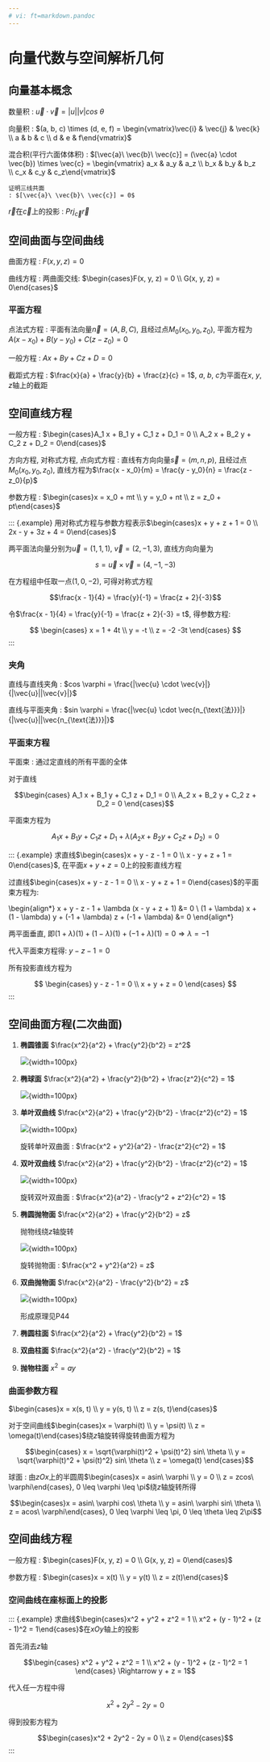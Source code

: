 ```yaml
---
# vi: ft=markdown.pandoc
---
```


# 向量代数与空间解析几何

## 向量基本概念

数量积
: $\vec{u} \cdot \vec{v} = |u| |v| cos\ \theta$

向量积
: $(a, b, c) \times (d, e, f) = \begin{vmatrix}\vec{i} & \vec{j} & \vec{k} \\ a & b & c \\ d & e & f\end{vmatrix}$

混合积(平行六面体体积)
: $[\vec{a}\ \vec{b}\ \vec{c}] = (\vec{a} \cdot \vec{b}) \times \vec{c} = \begin{vmatrix} a_x & a_y & a_z \\  b_x & b_y & b_z \\ c_x & c_y & c_z\end{vmatrix}$

    证明三线共面
    : $[\vec{a}\ \vec{b}\ \vec{c}] = 0$

$\vec{r}$在$\vec{c}$上的投影
: $Prj_{\vec{c}} \vec{r}$

## 空间曲面与空间曲线

曲面方程
: $F(x, y, z) = 0$

曲线方程
: 两曲面交线: $\begin{cases}F(x, y, z) = 0 \\ G(x, y, z) = 0\end{cases}$

### 平面方程

点法式方程
: 平面有法向量$\vec{n} = (A, B, C)$, 且经过点$M_0 (x_0, y_0, z_0)$, 平面方程为$A (x - x_0) + B (y - y_0) + C (z - z_0) = 0$

一般方程
: $Ax + By + Cz + D = 0$

截距式方程
: $\frac{x}{a} + \frac{y}{b} + \frac{z}{c} = 1$, $a$, $b$, $c$为平面在$x$, $y$, $z$轴上的截距

## 空间直线方程

一般方程
: $\begin{cases}A_1 x + B_1 y + C_1 z + D_1 = 0 \\ A_2 x + B_2 y + C_2 z + D_2 = 0\end{cases}$

方向方程, 对称式方程, 点向式方程
: 直线有方向向量$\vec{s} = (m, n, p)$, 且经过点$M_0 (x_0, y_0, z_0)$, 直线方程为$\frac{x - x_0}{m} = \frac{y - y_0}{n} = \frac{z - z_0}{p}$

参数方程
: $\begin{cases}x = x_0 + mt \\ y = y_0 + nt \\ z = z_0 + pt\end{cases}$

::: {.example}
用对称式方程与参数方程表示$\begin{cases}x + y + z + 1 = 0 \\ 2x - y + 3z + 4 = 0\end{cases}$

两平面法向量分别为$\vec{u} = (1, 1, 1)$, $\vec{v} = (2, -1, 3)$, 直线方向向量为

$$s = \vec{u} \times \vec{v} = (4, -1, -3)$$

在方程组中任取一点$(1, 0, -2)$, 可得对称式方程

$$\frac{x - 1}{4} = \frac{y}{-1} = \frac{z + 2}{-3}$$

令$\frac{x - 1}{4} = \frac{y}{-1} = \frac{z + 2}{-3} = t$, 得参数方程:

$$
\begin{cases}
x = 1 + 4t \\
y = -t \\
z = -2 -3t
\end{cases}
$$
:::

### 夹角

直线与直线夹角
: $cos \varphi = \frac{|\vec{u} \cdot \vec{v}|}{|\vec{u}||\vec{v}|}$

直线与平面夹角
: $sin \varphi = \frac{|\vec{u} \cdot \vec{n_{\text{法}}}|}{|\vec{u}||\vec{n_{\text{法}}}|}$

### 平面束方程

平面束
: 通过定直线的所有平面的全体

对于直线

$$\begin{cases}
A_1 x + B_1 y + C_1 z + D_1 = 0 \\
A_2 x + B_2 y + C_2 z + D_2 = 0
\end{cases}$$

平面束方程为

$$A_1 x + B_1 y + C_1 z + D_1 + \lambda (A_2 x + B_2 y + C_2 z + D_2) = 0$$

::: {.example}
求直线$\begin{cases}x + y - z - 1 = 0 \\ x - y + z + 1 = 0\end{cases}$, 在平面$x + y + z = 0$上的投影直线方程

过直线$\begin{cases}x + y - z - 1 = 0 \\ x - y + z + 1 = 0\end{cases}$的平面束方程为:

\begin{align*}
x + y - z - 1 + \lambda (x - y + z + 1) &= 0 \\
(1 + \lambda) x + (1 - \lambda) y + (-1 + \lambda) z + (-1 + \lambda) &= 0
\end{align*}

两平面垂直, 即$(1 + \lambda) ( 1 ) + (1 - \lambda) ( 1 ) + (-1 + \lambda) ( 1 ) = 0 \Rightarrow \lambda = -1$

代入平面束方程得: $y - z - 1 = 0$

所有投影直线方程为

$$
\begin{cases}
y - z - 1 = 0 \\
x + y + z = 0
\end{cases}
$$
:::

## 空间曲面方程(二次曲面)

1. **椭圆锥面** $\frac{x^2}{a^2} + \frac{y^2}{b^2} = z^2$

   ![](./image/08-space-analytic-geometry/conical-surface.svg){width=100px}

1. **椭球面** $\frac{x^2}{a^2} + \frac{y^2}{b^2} + \frac{z^2}{c^2} = 1$

   ![](./image/08-space-analytic-geometry/ellipse.svg){width=100px}

1. **单叶双曲线** $\frac{x^2}{a^2} + \frac{y^2}{b^2} - \frac{z^2}{c^2} = 1$

    ![](./image/08-space-analytic-geometry/one-sheet-hyperboloid.svg){width=100px}

    旋转单叶双曲面
    : $\frac{x^2 + y^2}{a^2} - \frac{z^2}{c^2} = 1$

1. **双叶双曲线** $\frac{x^2}{a^2} + \frac{y^2}{b^2} - \frac{z^2}{c^2} = 1$

    ![](./image/08-space-analytic-geometry/two-sheet-hyperboloid.svg){width=100px}

    旋转双叶双曲面
    : $\frac{x^2}{a^2} - \frac{y^2 + z^2}{c^2} = 1$

1. **椭圆抛物面** $\frac{x^2}{a^2} + \frac{y^2}{b^2} = z$

    抛物线绕$z$轴旋转

    ![](./image/08-space-analytic-geometry/elliptical-paraboloid.svg){width=100px}

    旋转抛物面
    : $\frac{x^2 + y^2}{a^2} = z$

1. **双曲抛物面** $\frac{x^2}{a^2} - \frac{y^2}{b^2} = z$

    ![](./image/08-space-analytic-geometry/hyperbolic-paraboloid.svg){width=100px}

    形成原理见P44

1. **椭圆柱面** $\frac{x^2}{a^2} + \frac{y^2}{b^2} = 1$

1. **双曲柱面** $\frac{x^2}{a^2} - \frac{y^2}{b^2} = 1$

1. **抛物柱面** $x^2 = ay$

### 曲面参数方程

$\begin{cases}x = x(s, t) \\ y = y(s, t) \\ z = z(s, t)\end{cases}$

对于空间曲线$\begin{cases}x = \varphi(t) \\ y = \psi(t) \\ z = \omega(t)\end{cases}$绕$z$轴旋转得旋转曲面方程为

$$\begin{cases}
x = \sqrt{\varphi(t)^2 + \psi(t)^2} sin\ \theta \\
y = \sqrt{\varphi(t)^2 + \psi(t)^2} sin\ \theta \\
z = \omega(t)
\end{cases}$$

球面
: 由$zOx$上的半圆周$\begin{cases}x = asin\ \varphi \\ y = 0 \\ z = zcos\ \varphi\end{cases}, 0 \leq \varphi \leq \pi$绕$z$轴旋转所得

$$\begin{cases}x = asin\ \varphi cos\ \theta \\ y = asin\ \varphi sin\ \theta \\ z = acos\ \varphi\end{cases}, 0 \leq \varphi \leq \pi, 0 \leq \theta \leq 2\pi$$

## 空间曲线方程

一般方程
: $\begin{cases}F(x, y, z) = 0 \\ G(x, y, z) = 0\end{cases}$

参数方程
: $\begin{cases}x = x(t) \\ y = y(t) \\ z = z(t)\end{cases}$

### 空间曲线在座标面上的投影

::: {.example}
求曲线$\begin{cases}x^2 + y^2 + z^2 = 1 \\ x^2 + (y - 1)^2 + (z - 1)^2 = 1\end{cases}$在$xOy$轴上的投影

首先消去$z$轴

$$\begin{cases}
x^2 + y^2 + z^2 = 1 \\ x^2 + (y - 1)^2 + (z - 1)^2 = 1
\end{cases} \Rightarrow y + z = 1$$

代入任一方程中得

$$x^2 + 2y^2 - 2y = 0$$

得到投影方程为

$$\begin{cases}x^2 + 2y^2 - 2y = 0 \\ z = 0\end{cases}$$
:::
